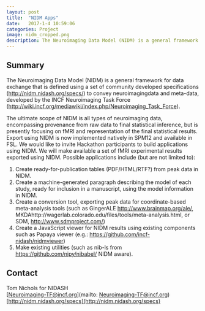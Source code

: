 ```yaml
---
layout: post
title:  "NIDM Apps"
date:   2017-1-4 10:59:06
categories: Project
image: nidm_cropped.png
description: The Neuroimaging Data Model (NIDM) is a general framework for data exchange that is defined using a set of community developed specifications to convey neuroimagingdata and meta-data, developed by the INCF Neuroimaging Task Force.
---
```

## Summary
The Neuroimaging Data Model (NIDM) is a general framework for data exchange that is defined using a set of community developed specifications (http://nidm.nidash.org/specs/) to convey neuroimagingdata and meta-data, developed by the INCF Neuroimaging Task Force (http://wiki.incf.org/mediawiki/index.php/Neuroimaging_Task_Force).

The ultimate scope of NIDM is all types of neuroimaging data, encompassing provenance from raw data to final statistical inference, but is presently focusing on fMRI and representation of the final statistical results. Export using NIDM is now implemented natively in SPM12 and available in FSL.
We would like to invite Hackathon participants to build applications using NIDM. We will make available a set of fMRI experimental results exported using NIDM. Possible applications include (but are not limited to):

1. Create ready-for-publication tables (PDF/HTML/RTF?) from peak data in NIDM.
2. Create a machine-generated paragraph describing the model of each study, ready for inclusion in a manuscript, using the model information in NIDM.
3. Create a conversion tool, exporting peak data for coordinate-based meta-analysis tools (such as GingerALE http://www.brainmap.org/ale/, MKDAhttp://wagerlab.colorado.edu/files/tools/meta-analysis.html, or SDM, http://www.sdmproject.com/)
4. Create a JavaScript viewer for NIDM results using existing components such as Papaya viewer (e.g.: https://github.com/incf-nidash/nidmviewer)
5. Make existing utilities (such as nib-ls from https://github.com/nipy/nibabel/ NIDM aware).


## Contact  
Tom Nichols for NIDASH  
[Neuroimaging-TF@incf.org](mailto: Neuroimaging-TF@incf.org)  
[http://nidm.nidash.org/specs](http://nidm.nidash.org/specs)  

